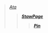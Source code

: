 >[*Ata*](https://coldblood-ed.atabook.org) <b/>
>>[*StawPage*](https://coid-biood.straw.page) <b/>
>>>[*Pin*](https://pin.it/1x5n6R8Ce)
